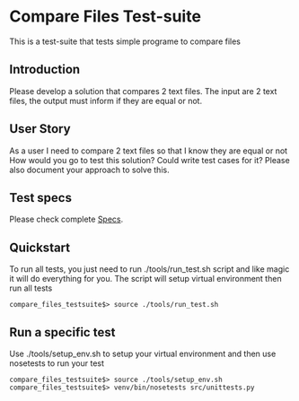 Compare Files Test-suite
=============================
This is a test-suite that tests simple programe to compare files

Introduction
------------
Please develop a solution that compares 2 text files. The input are 2 text files, the output must inform if they are equal or not.

User Story
----------
As a user I need to compare 2 text files so that I know they are equal or not How would you go to test this solution? Could write test cases for it? Please also document your approach to solve this.

Test specs
----------
Please check complete [Specs](https://docs.google.com/spreadsheets/d/1ggEjlWQWNsCzmqT1aCzxL_weYKDMkibZ-yDmpOOtu4M/pubhtml).

Quickstart
----------
To run all tests, you just need to run ./tools/run_test.sh script and like magic it will do everything for you. The script will setup virtual environment then run all tests

```
compare_files_testsuite$> source ./tools/run_test.sh
```

Run a specific test
-------------------
Use ./tools/setup_env.sh to setup your virtual environment and then use nosetests to run your test

```
compare_files_testsuite$> source ./tools/setup_env.sh
compare_files_testsuite$> venv/bin/nosetests src/unittests.py

